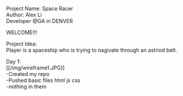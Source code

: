 Project Name: Space Racer<br/>
Author: Alex Li<br/>
Developer @GA in DENVER<br/>

WELCOME!!!<br/>

Project Idea:<br/>
Player is a spaceship who is trying to nagivate through an astriod belt. <br/>

Day 1:<br/>
[[/img/wireframe1.JPG]]<br/>
-Created my repo <br/>
-Pushed basic files html js css<br/>
  -nothing in them<br/>



